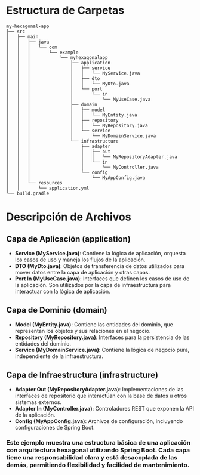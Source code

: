 # Estructura de Carpetas
    my-hexagonal-app
    ├── src
    │   ├── main
    │   │   ├── java
    │   │   │   └── com
    │   │   │       └── example
    │   │   │           └── myhexagonalapp
    │   │   │               ├── application
    │   │   │               │   ├── service
    │   │   │               │   │   └── MyService.java
    │   │   │               │   ├── dto
    │   │   │               │   │   └── MyDto.java
    │   │   │               │   └── port
    │   │   │               │       └── in
    │   │   │               │           └── MyUseCase.java
    │   │   │               ├── domain
    │   │   │               │   ├── model
    │   │   │               │   │   └── MyEntity.java
    │   │   │               │   ├── repository
    │   │   │               │   │   └── MyRepository.java
    │   │   │               │   └── service
    │   │   │               │       └── MyDomainService.java
    │   │   │               └── infrastructure
    │   │   │                   ├── adapter
    │   │   │                   │   ├── out
    │   │   │                   │   │   └── MyRepositoryAdapter.java
    │   │   │                   │   └── in
    │   │   │                   │       └── MyController.java
    │   │   │                   └── config
    │   │   │                       └── MyAppConfig.java
    │   │   └── resources
    │   │       └── application.yml
    └── build.gradle

# Descripción de Archivos
## Capa de Aplicación (application)
- **Service (MyService.java)**: Contiene la lógica de aplicación, orquesta los casos de uso y maneja los flujos de la aplicación.
- **DTO (MyDto.java)**: Objetos de transferencia de datos utilizados para mover datos entre la capa de aplicación y otras capas.
- **Port In (MyUseCase.java)**: Interfaces que definen los casos de uso de la aplicación. Son utilizados por la capa de infraestructura para interactuar con la lógica de aplicación.
## Capa de Dominio (domain)
- **Model (MyEntity.java)**: Contiene las entidades del dominio, que representan los objetos y sus relaciones en el negocio.
- **Repository (MyRepository.java)**: Interfaces para la persistencia de las entidades del dominio.
- **Service (MyDomainService.java)**: Contiene la lógica de negocio pura, independiente de la infraestructura.
## Capa de Infraestructura (infrastructure)
- **Adapter Out (MyRepositoryAdapter.java)**: Implementaciones de las interfaces de repositorio que interactúan con la base de datos u otros sistemas externos.
- **Adapter In (MyController.java)**: Controladores REST que exponen la API de la aplicación.
- **Config (MyAppConfig.java)**: Archivos de configuración, incluyendo configuraciones de Spring Boot.

### Este ejemplo muestra una estructura básica de una aplicación con arquitectura hexagonal utilizando Spring Boot. Cada capa tiene una responsabilidad clara y está desacoplada de las demás, permitiendo flexibilidad y facilidad de mantenimiento.
